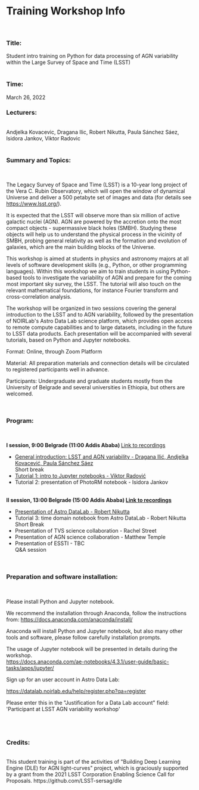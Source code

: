 <h1> Training Workshop Info </h1>

<br>

<h3> Title: </h3> 
 Student intro training on Python for data processing of AGN variability within
the Large Survey of Space and Time (LSST) <br>

<br>

<h3> Time:  </h3>  March 26, 2022 

<h3> Lecturers:  </h3> <br>
Andjelka Kovacevic, Dragana Ilic, Robert Nikutta, Paula Sánchez Sáez, Isidora
Jankov, Viktor Radovic <br>

<br>

<h3> Summary and Topics: </h3> <br>

The Legacy Survey of Space and Time (LSST) is a 10-year long project of the
Vera C. Rubin Observatory, which will open the window of dynamical Universe and
deliver a 500 petabyte set of images and data (for details see
https://www.lsst.org/). <br>

It is expected that the LSST will observe more than six million of active
galactic nuclei (AGN). AGN are powered by the accretion onto the most compact
objects - supermassive black holes (SMBH). Studying these objects will help us
to understand the physical process in the vicinity of SMBH, probing general
relativity as well as the formation and evolution of galaxies, which are the
main building blocks of the Universe. <br>

This workshop is aimed at students in physics and astronomy majors at all
levels of software development skills (e.g., Python, or other programming
languages). Within this workshop we aim to train students in using Python-based
tools to investigate the variability of AGN and prepare for the coming most
important sky survey, the LSST. The tutorial will also touch on the relevant
mathematical foundations, for instance Fourier transform and cross-correlation
analysis. <br> 

The workshop will be organized in two sessions covering the general
introduction to the LSST and to AGN variability, followed by the presentation
of NOIRLab's Astro Data Lab science platform, which provides open access to
remote compute capabilities and to large datasets, including in the future to
LSST data products. Each presentation will be accompanied with several
tutorials, based on Python and Jupyter notebooks. <br> 

Format: Online, through Zoom Platform  <br>

Material: All preparation materials and connection details will be circulated
to registered participants well in advance. <br>


Participants: Undergraduate and graduate students mostly from the University of
Belgrade and several universities in Ethiopia, but others are welcomed. <br>

<br>

<h3> Program: </h3> <br>

<b> I session, 9:00 Belgrade (11:00 Addis Ababa) </b> <a href="http://147.91.205.71:8080/share.cgi?ssid=179aa1414eb94c08ab06fadfb4fcb110"> Link to recordings </a> <br>
- <a href="https://github.com/LSST-sersag/dle/blob/main/activities/workshop/LSST_DLE_Introduction.pdf"> General introduction: LSST and  AGN variability - Dragana Ilić, Andjelka
Kovacević, Paula Sánchez Sáez </a> <br>
Short break <br>
- <a href="https://github.com/LSST-sersag/dle/tree/main/activities/workshop/T1_Intro_to_Jupyter_notebooks"> Tutorial 1: intro to Jupyter notebooks - Viktor Radović </a> <br> 
- Tutorial 2: presentation of PhotoRM notebook - Isidora Jankov <br>

<br> <b> II session, 13:00 Belgrade (15:00 Addis Ababa) <a href="http://147.91.205.71:8080/share.cgi?ssid=5a673fce9ac04348a04612c25289a5bf"> Link to recordings </a> </b> <br>
- <a href="https://github.com/LSST-sersag/dle/blob/main/activities/workshop/AstroDataLab_slides_RobertNikutta.pdf" >Presentation of Astro DataLab - Robert Nikutta </a>  <br>
- Tutorial 3: time domain notebook from Astro DataLab - Robert Nikutta  <br>
Short Break <br>
- Presentation of TVS science collaboration - Rachel Street <br>
- Presentation of AGN science collaboration - Matthew Temple <br>
- Presentation of ESSTI - TBC <br>
Q&A session <br>

<br>

<h3> Preparation and software installation: </h3> <br>

Please install Python and Jupyter notebook.

We recommend the installation through Anaconda, follow the instructions from: https://docs.anaconda.com/anaconda/install/ <br>

Anaconda will install Python and Jupyter notebook, but also many other tools and software, please follow carefully installation prompts. <br>


The usage of Jupyter notebook will be presented in details during the workshop. <br>
https://docs.anaconda.com/ae-notebooks/4.3.1/user-guide/basic-tasks/apps/jupyter/ <br>


Sign up for an user account in Astro Data Lab: <br>

https://datalab.noirlab.edu/help/register.php?qa=register <br>

Please enter this in the "Justification for a Data Lab account" field: 'Participant at LSST AGN variability workshop' <br>

<br>
<br>


<h3> Credits: </h3> <br>
This student training is part of the activities of "Building Deep Learning
Engine (DLE) for AGN light-curves" project, which is graciously supported by a
grant from the 2021 LSST Corporation Enabling Science Call for Proposals.
https://github.com/LSST-sersag/dle
